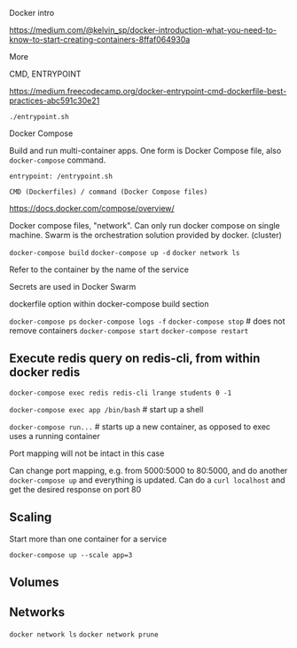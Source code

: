 Docker intro

https://medium.com/@kelvin_sp/docker-introduction-what-you-need-to-know-to-start-creating-containers-8ffaf064930a


More

CMD, ENTRYPOINT

https://medium.freecodecamp.org/docker-entrypoint-cmd-dockerfile-best-practices-abc591c30e21

`./entrypoint.sh`


Docker Compose

Build and run multi-container apps. One form is Docker Compose file, also `docker-compose` command.

`entrypoint: /entrypoint.sh`

`CMD (Dockerfiles) / command (Docker Compose files)`

https://docs.docker.com/compose/overview/

Docker compose files, "network".
Can only run docker compose on single machine.
Swarm is the orchestration solution provided by docker. (cluster)

`docker-compose build`
`docker-compose up -d`
`docker network ls`

Refer to the container by the name of the service

Secrets are used in Docker Swarm

dockerfile option within docker-compose build section

`docker-compose ps`
`docker-compose logs -f`
`docker-compose stop` # does not remove containers
`docker-compose start`
`docker-compose restart`

## Execute redis query on redis-cli, from within docker redis

`docker-compose exec redis redis-cli lrange students 0 -1`

`docker-compose exec app /bin/bash` # start up a shell

`docker-compose run...` # starts up a new container, as opposed to exec uses a running container

Port mapping will not be intact in this case

Can change port mapping, e.g. from 5000:5000 to 80:5000, and do another `docker-compose up` and everything is updated.
Can do a `curl localhost` and get the desired response on port 80

## Scaling

Start more than one container for a service

`docker-compose up --scale app=3`

## Volumes



## Networks

`docker network ls`
`docker network prune`
